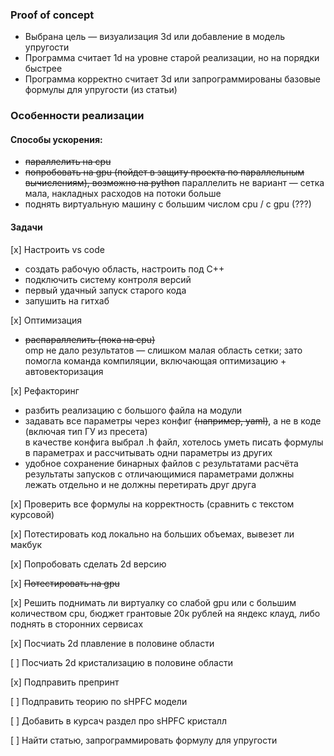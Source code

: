 ### Proof of concept

- Выбрана цель — визуализация 3d или добавление в модель упругости
- Программа считает 1d на уровне старой реализации, но на порядки быстрее
- Программа корректно считает 3d или запрограммированы базовые формулы для упругости (из статьи)

### Особенности реализации

#### Способы ускорения:

- ~~параллелить на cpu~~
- ~~попробовать на gpu (пойдет в защиту проекта по параллельным вычислениям), возможно на python~~
  параллелить не вариант — сетка мала, накладных расходов на потоки больше
- поднять виртуальную машину с большим числом cpu / с gpu (???)


#### Задачи

[x] Настроить vs code
- создать рабочую область, настроить под C++
- подключить систему контроля версий
- первый удачный запуск старого кода
- запушить на гитхаб

[x] Оптимизация
- ~~распараллелить (пока на cpu)~~  
    omp не дало результатов — слишком малая область сетки; зато помогла команда компиляции, включающая оптимизацию + автовекторизация

[x] Рефакторинг
- разбить реализацию с большого файла на модули
- задавать все параметры через конфиг ~~(например, yaml)~~, а не в коде (включая тип ГУ из пресета)  
    в качестве конфига выбрал .h файл, хотелось уметь писать формулы в параметрах и рассчитывать одни параметры из других
- удобное сохранение бинарных файлов с результатами расчёта  
    результаты запусков с отличающимися параметрами должны лежать отдельно и не должны перетирать друг друга

[x] Проверить все формулы на корректность (сравнить с текстом курсовой)

[x] Потестировать код локально на больших объемах, вывезет ли макбук

[x] Попробовать сделать 2d версию

[x] ~~Потестировать на gpu~~

[x] Решить поднимать ли виртуалку со слабой gpu или с большим количеством cpu, бюджет грантовые 20к рублей на яндекс клауд, либо поднять в сторонних сервисах

[x] Посчиать 2d плавление в половине области

[ ] Посчиать 2d кристализацию в половине области

[x] Подправить препринт

[ ] Подправить теорию по sHPFC модели

[ ] Добавить в курсач раздел про sHPFC кристалл

[ ] Найти статью, запрограммировать формулу для упругости
